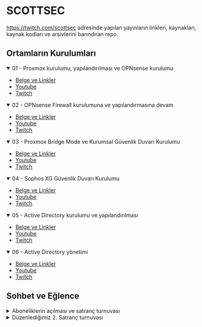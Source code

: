 # SCOTTSEC

https://twitch.com/scottsec adresinde yapılan yayınların linkleri, kaynakları, kaynak kodları ve arşivlerini barındıran repo.




## Ortamların Kurulumları



<details open>
	<summary>01 - Proxmox kurulumu, yapılandırılması ve OPNsense kurulumu</summary>

  - [Belge ve Linkler](detay/01.md)
- [Youtube](https://www.youtube.com/watch?v=UEp6vYzFSvo)
- [Twitch](https://www.twitch.tv/videos/821725150)
</details>

<details open>
	<summary>02 - OPNsense Firewall kurulumuna ve yapılandırmasına devam</summary>

  - [Belge ve Linkler](detay/02.md)
- [Youtube](https://www.youtube.com/watch?v=NdHKuA_Afec)
- [Twitch](https://www.twitch.tv/videos/822479714)
</details>

<details open>
	<summary>03 - Proxmox Bridge Mode ve Kurumsal Güvenlik Duvarı Kurulumu</summary>

  - [Belge ve Linkler](detay/03.md)
- [Youtube](https://www.youtube.com/watch?v=eKFrF7h4jN4)
- [Twitch](https://www.twitch.tv/videos/825272111)
</details>

<details open>
	<summary>04 - Sophos XG Güvenlik Duvarı Kurulumu</summary>

 - [Belge ve Linkler](detay/04.md)
- [Youtube](https://www.youtube.com/watch?v=Suuk3hn2S8U)
- [Twitch](https://www.twitch.tv/videos/825686234)
</details>

<details open>
	<summary>05 - Active Directory kurulumu ve yapılandırılması</summary>

 - [Belge ve Linkler](detay/05.md)
- [Youtube](https://www.youtube.com/watch?v=5_LOgrWUeEE)
- [Twitch](https://www.twitch.tv/videos/828331771)
</details>



<details open>
	<summary>06 - Active Directory yönetimi</summary>

 - [Belge ve Linkler](detay/06.md)
- [Youtube](https://youtube.com/watch?v=mO3T-JOxZbM)
- [Twitch](https://www.twitch.tv/videos/838195320)
</details>






## Sohbet ve Eğlence

	
<details>
	<summary>Aboneliklerin açılması ve satranç turnuvası</summary>

- [https://www.twitch.tv/videos/827676900](https://www.twitch.tv/videos/827676900)
- [https://www.youtube.com/watch?v=AuRRNff4gME](https://www.youtube.com/watch?v=AuRRNff4gME)
</details>

<details>
	<summary>Düzenlediğimiz 2. Satranç turnuvası</summary>

- [https://www.twitch.tv/videos/834913619](https://www.twitch.tv/videos/834913619)
- [https://www.youtube.com/watch?v=QSTYFKyqgXs](https://www.youtube.com/watch?v=QSTYFKyqgXs)
</details>



	
